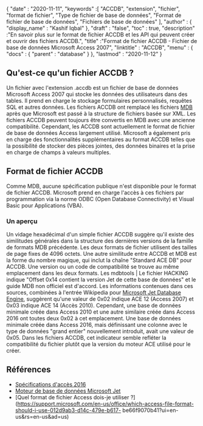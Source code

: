 {
  "date" : "2020-11-11",
  "keywords" :[ "ACCDB", "extension", "fichier", "format de fichier", "Type de fichier de base de données", "Format de fichier de base de données", "Fichiers de base de données" ],
  "author" : {
    "display_name" : "Kashif Iqbal"
},
  "draft" : "false",
  "toc" : true,
  "description" :"En savoir plus sur le format de fichier ACCDB et les API qui peuvent créer et ouvrir des fichiers ACCDB.",
  "title" :"Format de fichier ACCDB - Fichier de base de données Microsoft Access 2007",
  "linktitle" : "ACCDB",
  "menu" : {
    "docs" : {
      "parent" : "database"
}
},
  "lastmod" : "2020-11-12"
}

## Qu'est-ce qu'un fichier ACCDB ?

Un fichier avec l'extension .accdb est un fichier de base de données Microsoft Access 2007 qui stocke les données des utilisateurs dans des tables. Il prend en charge le stockage
formulaires personnalisés, requêtes SQL et autres données. Les fichiers ACCDB ont remplacé les fichiers [MDB](/fr/database/mdb/) après que Microsoft est passé à la structure de fichiers basée sur XML. Les fichiers ACCDB peuvent toujours être convertis en MDB avec une ancienne compatibilité. Cependant, les ACCDB sont actuellement le format de fichier de base de données Access largement utilisé. Microsoft a également pris en charge des fonctionnalités supplémentaires au format ACCDB telles que la possibilité de stocker des pièces jointes, des données binaires et la prise en charge de champs à valeurs multiples.

## Format de fichier ACCDB

Comme MDB, aucune spécification publique n'est disponible pour le format de fichier ACCDB. Microsoft prend en charge l'accès à ces fichiers par programmation via la norme ODBC (Open Database Connectivity) et Visual Basic pour Applications (VBA).

### Un aperçu

Un vidage hexadécimal d'un simple fichier ACCDB suggère qu'il existe des similitudes générales dans la structure des dernières versions de la famille de formats MDB précédente. Les deux formats de fichier utilisent des tailles de page fixes de 4096 octets. Une autre similitude entre ACCDB et MDB est la forme du nombre magique, qui inclut la chaîne "Standard ACE DB" pour ACCDB. Une version ou un code de compatibilité se trouve au même emplacement dans les deux formats. Les mdbtools | Le fichier HACKING indique "Offset 0x14 contient la version Jet de cette base de données" et le guide MDB non officiel est d'accord. Les informations contenues dans ces sources, combinées à l'entrée Wikipedia pour [Microsoft Jet Database Engine](https://en.wikipedia.org/wiki/Microsoft_Jet_Database_Engine), suggèrent qu'une valeur de 0x02 indique ACE 12 (Access 2007) et 0x03 indique ACE 14 (Accès 2010). Cependant, une base de données minimale créée dans Access 2010 et une autre similaire créée dans Access 2016 ont toutes deux 0x02 à cet emplacement. Une base de données minimale créée dans Access 2016, mais définissant une colonne avec le type de données "grand entier" nouvellement introduit, avait une valeur de 0x05. Dans les fichiers ACCDB, cet indicateur semble refléter la compatibilité du fichier plutôt que la version du moteur ACE utilisé pour le créer.

## Références

* [Spécifications d'accès 2016](https://support.microsoft.com/en-us/office/access-specifications-0cf3c66f-9cf2-4e32-9568-98c1025bb47c?ui=en-us&rs=en-us&ad=us)
* [Moteur de base de données Microsoft Jet](https://en.wikipedia.org/wiki/Microsoft_Jet_Database_Engine)
* [Quel format de fichier Access dois-je utiliser ?](https://support.microsoft.com/en-us/office/which-access-file-format-should-i-use-012d9ab3-d14c-479e-b617- be66f9070b41?ui=en-us&rs=en-us&ad=us)

